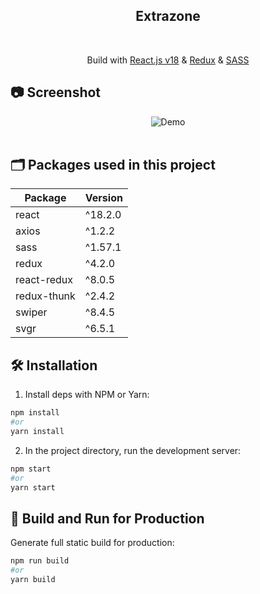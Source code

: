 <div align="center">
 <h2> Extrazone </h2>
</div>
<br/>

<p align="center">
Build with <a href="https://reactjs.org/" target="_blank">React.js v18</a> & <a href="https://redux.js.org/" target="_blank">Redux</a> & <a href="https://sass-lang.com/" target="_blank">SASS</a></p>


## 📷 Screenshot

<div align="center">
  <img alt="Demo" src="https://i.ibb.co/9t9Q6tX/image.png"/>
</div>
<br/>

## 🗂️ Packages used in this project

| Package                 | Version |
| ----------------------- | ------- |
| react                   | ^18.2.0 |
| axios                   | ^1.2.2  |
| sass                    | ^1.57.1 |
| redux                   | ^4.2.0  |
| react-redux             | ^8.0.5  |
| redux-thunk             | ^2.4.2  |
| swiper                  | ^8.4.5  |
| svgr                    | ^6.5.1  |

## 🛠 Installation

1. Install deps with NPM or Yarn:

```bash
npm install
#or
yarn install
```

2. In the project directory, run the development server:

```bash
npm start
#or
yarn start
```

## 🚀 Build and Run for Production

Generate full static build for production:

```bash
npm run build
#or
yarn build
```
